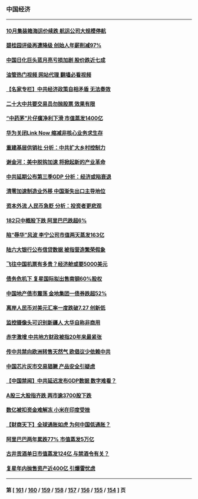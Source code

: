 ### 中国经济
---
#### [10月集装箱海运价续跌 航运公司大规模停航](../../pages/ncid283/n13850668.md?10232045) 
#### [碧桂园评级再遭降级 创始人年薪削减97%](../../pages/ncid283/n13850647.md?10232045) 
#### [中国日化巨头蓝月亮亏损加剧 股价跌近七成](../../pages/ncid283/n13850462.md?10232045) 
#### [油管热门视频 网站代理 翻墙必看视频](http://132.145.103.77:81/youtube.html?10232045)
#### [【名家专栏】中共经济政策自相矛盾 无法奏效](../../pages/ncid283/n13850054.md?10232045) 
#### [二十大中共要交易员勿抛股票 效果有限](../../pages/ncid283/n13850416.md?10232045) 
#### [“中药茅”片仔癀净利下滑 市值蒸发1400亿](../../pages/ncid283/n13850418.md?10232045) 
#### [华为关闭Link Now 缩减⾮核⼼业务求生存](../../pages/ncid283/n13850306.md?10232045) 
#### [重建基层供销社 分析：中共扩大乡村控制力](../../pages/ncid283/n13850350.md?10232045) 
#### [谢金河：美中脱钩加速 将掀起新的产业革命](../../pages/ncid283/n13850062.md?10232045) 
#### [中共延期公布第三季GDP 分析：经济或陷衰退](../../pages/ncid283/n13850045.md?10232045) 
#### [清零加速制造业外移 中国渐失出口主导地位](../../pages/ncid283/n13850040.md?10232045) 
#### [资本外流 人民币急贬 分析：投资者更悲观](../../pages/ncid283/n13849807.md?10232045) 
#### [182只中概股下跌 阿里巴巴跌超6%](../../pages/ncid283/n13849721.md?10232045) 
#### [陷“辱华”风波 李宁公司市值两天蒸发163亿](../../pages/ncid283/n13849694.md?10232045) 
#### [陆六大银行公布信贷数据 被指营造繁荣假象](../../pages/ncid283/n13849325.md?10232045) 
#### [飞往中国机票有多贵？经济舱或要5000美元](../../pages/ncid283/n13849214.md?10232045) 
#### [债务危机下 复星国际拟出售南钢60%股权](../../pages/ncid283/n13849179.md?10232045) 
#### [中国地产债市震荡 金地集团一债券跌超52%](../../pages/ncid283/n13849026.md?10232045) 
#### [离岸人民币对美元汇率一度跌破7.27 创新低](../../pages/ncid283/n13849011.md?10232045) 
#### [监控摄像头可识别新疆人 大华自称非商用](../../pages/ncid283/n13848882.md?10232045) 
#### [赤字激增 中共地方财政被指20年来最紧张](../../pages/ncid283/n13848516.md?10232045) 
#### [传中共禁向欧洲转售天然气 欧倡议少依赖中共](../../pages/ncid283/n13848689.md?10232045) 
#### [中国芯片灰市交易猖獗 产品安全引疑虑](../../pages/ncid283/n13848624.md?10232045) 
#### [【中国禁闻】中共延迟发布GDP数据 数字难看？](../../pages/ncid283/n13848660.md?10232045) 
#### [A股三大股指齐跌 两市逾3700股下跌](../../pages/ncid283/n13848400.md?10232045) 
#### [数亿被扣资金难解冻 小米在印度受挫](../../pages/ncid283/n13848429.md?10232045) 
#### [【财商天下】全球通胀如虎 为何中国低通胀？](../../pages/ncid283/n13848144.md?10232045) 
#### [阿里巴巴两年累跌77% 市值蒸发5万亿](../../pages/ncid283/n13848248.md?10232045) 
#### [古井贡酒单日市值蒸发124亿 与禁酒令有关？](../../pages/ncid283/n13848170.md?10232045) 
#### [复星年内抛售资产近400亿 引爆雷忧虑](../../pages/ncid283/n13848096.md?10232045) 

---
#### 第 [ [161](./161.md?10232045) / [160](./160.md?10232045) / [159](./159.md?10232045) / [158](./158.md?10232045) / [157](./157.md?10232045) / [156](./156.md?10232045) / [155](./155.md?10232045) / [154](./154.md?10232045) ] 页

